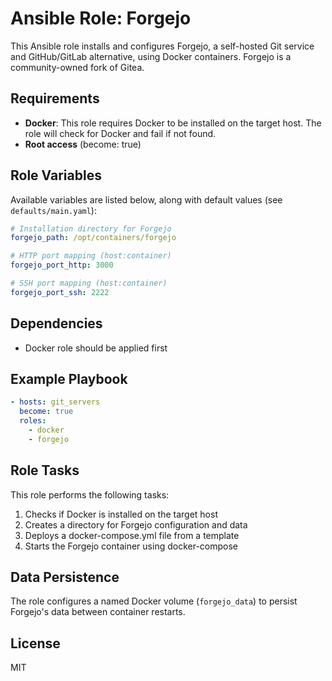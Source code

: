 # Ansible Role: Forgejo

This Ansible role installs and configures Forgejo, a self-hosted Git service and GitHub/GitLab alternative, using Docker containers. Forgejo is a community-owned fork of Gitea.

## Requirements

- **Docker**: This role requires Docker to be installed on the target host. The role will check for Docker and fail if not found.
- **Root access** (become: true)

## Role Variables

Available variables are listed below, along with default values (see `defaults/main.yaml`):

```yaml
# Installation directory for Forgejo
forgejo_path: /opt/containers/forgejo

# HTTP port mapping (host:container)
forgejo_port_http: 3000

# SSH port mapping (host:container)
forgejo_port_ssh: 2222
```

## Dependencies

- Docker role should be applied first

## Example Playbook

```yaml
- hosts: git_servers
  become: true
  roles:
    - docker
    - forgejo
```

## Role Tasks

This role performs the following tasks:

1. Checks if Docker is installed on the target host
2. Creates a directory for Forgejo configuration and data
3. Deploys a docker-compose.yml file from a template
4. Starts the Forgejo container using docker-compose

## Data Persistence

The role configures a named Docker volume (`forgejo_data`) to persist Forgejo's data between container restarts.

## License

MIT